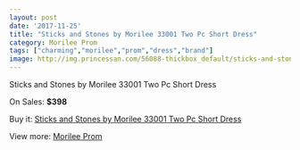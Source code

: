 ```yaml
---
layout: post
date: '2017-11-25'
title: "Sticks and Stones by Morilee 33001 Two Pc Short Dress"
category: Morilee Prom
tags: ["charming","morilee","prom","dress","brand"]
image: http://img.princessan.com/56088-thickbox_default/sticks-and-stones-by-morilee-33001-two-pc-short-dress.jpg
---
```

Sticks and Stones by Morilee 33001 Two Pc Short Dress

On Sales: **$398**
<a href="https://www.princessan.com/en/morilee-prom/25163-sticks-and-stones-by-morilee-33001-two-pc-short-dress.html"><amp-img layout="responsive" width="600" height="600" src="//img.princessan.com/56088-thickbox_default/sticks-and-stones-by-morilee-33001-two-pc-short-dress.jpg" alt="Sticks and Stones by Morilee 33001 Two Pc Short Dress 0" /></a>
<a href="https://www.princessan.com/en/morilee-prom/25163-sticks-and-stones-by-morilee-33001-two-pc-short-dress.html"><amp-img layout="responsive" width="600" height="600" src="//img.princessan.com/56090-thickbox_default/sticks-and-stones-by-morilee-33001-two-pc-short-dress.jpg" alt="Sticks and Stones by Morilee 33001 Two Pc Short Dress 1" /></a>
<a href="https://www.princessan.com/en/morilee-prom/25163-sticks-and-stones-by-morilee-33001-two-pc-short-dress.html"><amp-img layout="responsive" width="600" height="600" src="//img.princessan.com/56089-thickbox_default/sticks-and-stones-by-morilee-33001-two-pc-short-dress.jpg" alt="Sticks and Stones by Morilee 33001 Two Pc Short Dress 2" /></a>

Buy it: [Sticks and Stones by Morilee 33001 Two Pc Short Dress](https://www.princessan.com/en/morilee-prom/25163-sticks-and-stones-by-morilee-33001-two-pc-short-dress.html "Sticks and Stones by Morilee 33001 Two Pc Short Dress")

View more: [Morilee Prom](https://www.princessan.com/en/211-morilee-prom "Morilee Prom")